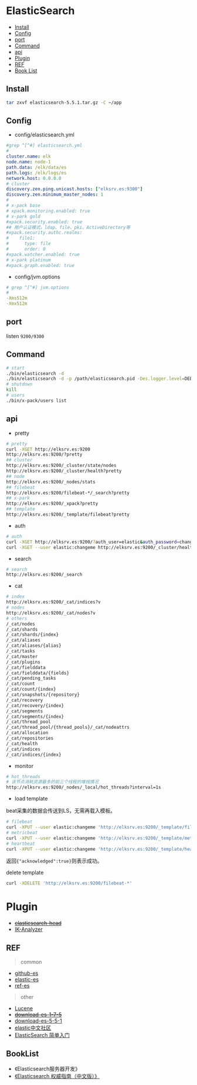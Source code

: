 # ElasticSearch

- [Install](#install)
- [Config](#config)
- [port](#port)
- [Command](#command)
- [api](#api)
- [Plugin](#plugin)
- [REF](#ref)
- [Book List](#booklist)

## Install

```bash
tar zxvf elasticsearch-5.5.1.tar.gz -C ~/app
```

## Config

- config/elasticsearch.yml

```yaml
#grep ^[^#] elasticsearch.yml
#
cluster.name: elk
node.name: node-1
path.data: /elk/data/es
path.logs: /elk/logs/es
network.host: 0.0.0.0
# cluster
discovery.zen.ping.unicast.hosts: ["elksrv.es:9300"]
discovery.zen.minimum_master_nodes: 1
#
# x-pack base
# xpack.monitoring.enabled: true
# x-park gold
#xpack.security.enabled: true
## 用户认证模式，ldap、file、pki、ActiveDirectory等
#xpack.security.authc.realms:
#    file1:
#      type: file
#      order: 0
#xpack.watcher.enabled: true
# x-park platinum
#xpack.graph.enabled: true
```

- config/jvm.options

```yaml
# grep ^[^#] jvm.options 
#
-Xms512m
-Xmx512m
```


## port

listen `9200/9300`

## Command

```bash
# start
./bin/elasticsearch -d
./bin/elasticsearch -d -p /path/elasticsearch.pid -Des.logger.level=DEBUG
# shutdown
kill
# users
./bin/x-pack/users list
```

## api

- pretty
```bash
# pretty
curl -XGET http://elksrv.es:9200
http://elksrv.es:9200/?pretty
## cluster
http://elksrv.es:9200/_cluster/state/nodes
http://elksrv.es:9200/_cluster/health?pretty
## node
http://elksrv.es:9200/_nodes/stats
## filebeat
http://elksrv.es:9200/filebeat-*/_search?pretty
## x-park
http://elksrv.es:9200/_xpack?pretty
## template
http://elksrv.es:9200/_template/filebeat?pretty
```

- auth
```bash
# auth
curl -XGET http://elksrv.es:9200/?auth_user=elastic&auth_password=changeme
curl -XGET --user elastic:changeme http://elksrv.es:9200/_cluster/health?pretty
```

- search
```bash
# search
http://elksrv.es:9200/_search
```

- cat
```bash
# index
http://elksrv.es:9200/_cat/indices?v
# nodes
http://elksrv.es:9200/_cat/nodes?v
# others
/_cat/nodes
/_cat/shards
/_cat/shards/{index}
/_cat/aliases
/_cat/aliases/{alias}
/_cat/tasks
/_cat/master
/_cat/plugins
/_cat/fielddata
/_cat/fielddata/{fields}
/_cat/pending_tasks
/_cat/count
/_cat/count/{index}
/_cat/snapshots/{repository}
/_cat/recovery
/_cat/recovery/{index}
/_cat/segments
/_cat/segments/{index}
/_cat/thread_pool
/_cat/thread_pool/{thread_pools}/_cat/nodeattrs
/_cat/allocation
/_cat/repositories
/_cat/health
/_cat/indices
/_cat/indices/{index}
```

- monitor
```bash
# hot_threads
# 该节点消耗资源最多的前三个线程的堆栈情况
http://elksrv.es:9200/_nodes/_local/hot_threads?interval=1s
```

- load template

beat采集的数据会传送到LS，无需再载入模板。
```bash
# filebeat
curl -XPUT --user elastic:changeme 'http://elksrv.es:9200/_template/filebeat?pretty' -d@/data/elk/filebeat-5.5.1-linux-x86_64/filebeat.template.json
# metricbeat
curl -XPUT --user elastic:changeme 'http://elksrv.es:9200/_template/metricbeat?pretty' -d @metricbeat.template.json
# heartbeat
curl -XPUT --user elastic:changeme 'http://elksrv.es:9200/_template/heartbeat?pretty' -d @heartbeat.template.json
```
返回`{"acknowledged":true}`则表示成功。

delete template
```bash
curl -XDELETE 'http://elksrv.es:9200/filebeat-*'
```

# Plugin

- [~~elasticsearch-head~~](https://github.com/mobz/elasticsearch-head)
- [IK-Analyzer](http://code.csdn.net/openkb/p-IK%20Analyzer)

## REF

> common

- [github-es](https://github.com/elastic/elasticsearch)
- [elastic-es](https://www.elastic.co/products/elasticsearch)
- [ref-es](https://www.elastic.co/guide/en/elasticsearch/reference/current/index.html)

> other

- [Lucene](http://lucene.apache.org/)
- [~~download-es-1-7-5~~](https://www.elastic.co/downloads/past-releases/elasticsearch-1-7-5)
- [download-es-5-5-1](https://www.elastic.co/downloads/past-releases/elasticsearch-5-5-1)
- [elastic中文社区](https://elasticsearch.cn/)
- [ElasticSearch 简单入门](http://www.oschina.net/translate/elasticsearch-getting-started?cmp)


## BookList

- 《Elasticsearch服务器开发》
- [《Elasticsearch 权威指南（中文版）》](https://es.xiaoleilu.com/)
